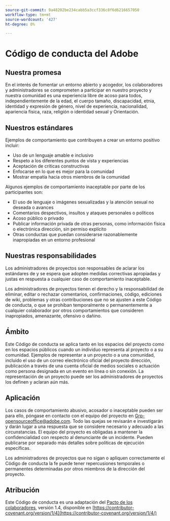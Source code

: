 ```yaml
---
source-git-commit: 9a48202be234cabb5a3ccf336c8f6d6216657050
workflow-type: tm+mt
source-wordcount: '427'
ht-degree: 0%

---
```

# Código de conducta del Adobe

## Nuestra promesa

En el interés de fomentar un entorno abierto y acogedor,
los colaboradores y administradores se comprometen a participar en nuestro proyecto y
nuestra comunidad es una experiencia libre de acoso para todos, independientemente de la edad, el cuerpo
tamaño, discapacidad, etnia, identidad y expresión de género, nivel de experiencia,
nacionalidad, apariencia física, raza, religión o identidad sexual y
Orientación.

## Nuestros estándares

Ejemplos de comportamiento que contribuyen a crear un entorno positivo
incluir:

* Uso de un lenguaje amable e inclusivo
* Respeto a los diferentes puntos de vista y experiencias
* Aceptación de críticas constructivas
* Enfocarse en lo que es mejor para la comunidad
* Mostrar empatía hacia otros miembros de la comunidad

Algunos ejemplos de comportamiento inaceptable por parte de los participantes son:

* El uso de lenguaje o imágenes sexualizadas y la atención sexual no deseada o
avances
* Comentarios despectivos, insultos y ataques personales o políticos
* Acoso público o privado
* Publicar información privada de otras personas, como información física o electrónica
dirección, sin permiso explícito
* Otras conductas que puedan considerarse razonablemente inapropiadas en un
entorno profesional

## Nuestras responsabilidades

Los administradores de proyectos son responsables de aclarar los estándares de
y se espera que adopten medidas correctivas apropiadas y justas en
respuesta a cualquier caso de comportamiento inaceptable.

Los administradores de proyectos tienen el derecho y la responsabilidad de eliminar, editar o
rechazar comentarios, confirmaciones, código, ediciones de wiki, problemas y otras contribuciones
que no se ajusten a este Código de conducta, o que se prohíban temporalmente o
permanentemente a cualquier colaborador por otros comportamientos que consideren inapropiados,
amenazante, ofensivo o dañino.

## Ámbito

Este Código de conducta se aplica tanto en los espacios del proyecto como en los espacios públicos
cuando un individuo representa al proyecto o a su comunidad. Ejemplos de
representar a un proyecto o a una comunidad, incluido el uso de un correo electrónico oficial del proyecto
dirección, publicación a través de una cuenta oficial de medios sociales o actuación como persona designada
en un evento en línea o sin conexión. La representación de un proyecto puede ser
los administradores de proyectos los definen y aclaran aún más.

## Aplicación

Los casos de comportamiento abusivo, acosador o inaceptable pueden ser
para ello, póngase en contacto con el equipo del proyecto en Grp-opensourceoffice@adobe.com. Todo
las quejas se revisarán e investigarán y darán lugar a una respuesta que
se considere necesario y adecuado a las circunstancias. El equipo del proyecto es
obligadas a mantener la confidencialidad con respecto al denunciante de un incidente.
Pueden publicarse por separado más detalles sobre políticas de ejecución específicas.

Los administradores de proyectos que no sigan o apliquen correctamente el Código de conducta
la fe puede tener repercusiones temporales o permanentes determinadas por otros
miembros de la dirección del proyecto.

## Atribución

Este Código de conducta es una adaptación del [Pacto de los colaboradores](https://contributor-covenant.org), versión 1.4,
disponible en [https://contributor-covenant.org/version/1/4](https://contributor-covenant.org/version/1/4/)
